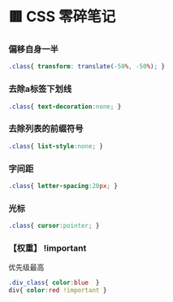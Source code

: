 # 🟥 CSS 零碎笔记

### 偏移自身一半
```css
.class{ transform: translate(-50%, -50%); }
```
### 去除a标签下划线
```css
.class{ text-decoration:none; }
```
### 去除列表的前缀符号
```css
.class{ list-style:none; }
```
### 字间距
```css
.class{ letter-spacing:20px; }
```
### 光标
```css
.class{ cursor:pointer; }
```
### 【权重】 !important
优先级最高
```css
.div_class{ color:blue  }
div{ color:red !important }
```


	
